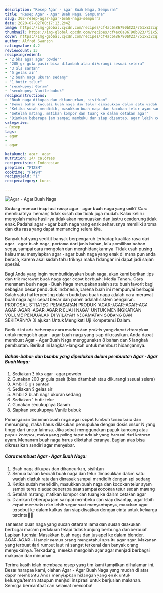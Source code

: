 ```yaml
---
description: "Resep Agar - Agar Buah Naga, Sempurna"
title: "Resep Agar - Agar Buah Naga, Sempurna"
slug: 302-resep-agar-agar-buah-naga-sempurna
date: 2020-07-02T00:17:13.294Z
image: https://img-global.cpcdn.com/recipes/cf4ac6a86790b823/751x532cq70/agar-agar-buah-naga-foto-resep-utama.jpg
thumbnail: https://img-global.cpcdn.com/recipes/cf4ac6a86790b823/751x532cq70/agar-agar-buah-naga-foto-resep-utama.jpg
cover: https://img-global.cpcdn.com/recipes/cf4ac6a86790b823/751x532cq70/agar-agar-buah-naga-foto-resep-utama.jpg
author: Alfred Swanson
ratingvalue: 4.2
reviewcount: 13
recipeingredient:
- "2 bks agar agar powder"
- "200 gr gula pasir bisa ditambah atau dikurangi sesuai selera"
- "3 gls santan"
- "5 gelas air"
- "2 buah naga ukuran sedang"
- "1 butir telur"
- "secukupnya Garam"
- "secukupnya Vanile bubuk"
recipeinstructions:
- "Buah naga dikupas dan dihancurkan, sisihkan"
- "Semua bahan kecuali buah naga dan telur dimasukkan dalam satu wadah diaduk rata dan dimasak sampai mendidih dengan api sedang"
- "Ketika sudah mendidih, masukkan buah naga dan kocokan telur ayam sambil terus diaduk beberapa saat sampai kocokan telur sudah matang"
- "Setelah matang, matikan kompor dan tuang ke dalam cetakan agar"
- "Diamkan beberapa jam sampai membeku dan siap disantap, agar lebih cepat membeku dan lebih segar saat menyantapnya, masukan agar tersebut ke dalam kulkas dan siap disajikan dengan cinta untuk keluarga tercinta🥰🥰"
categories:
- Resep
tags:
- agar
- 
- agar

katakunci: agar  agar 
nutrition: 247 calories
recipecuisine: Indonesian
preptime: "PT28M"
cooktime: "PT49M"
recipeyield: "1"
recipecategory: Lunch

---
```



![Agar - Agar Buah Naga](https://img-global.cpcdn.com/recipes/cf4ac6a86790b823/751x532cq70/agar-agar-buah-naga-foto-resep-utama.jpg)

Sedang mencari inspirasi resep agar - agar buah naga yang unik? Cara membuatnya memang tidak susah dan tidak juga mudah. Kalau keliru mengolah maka hasilnya tidak akan memuaskan dan justru cenderung tidak enak. Padahal agar - agar buah naga yang enak seharusnya memiliki aroma dan cita rasa yang dapat memancing selera kita.

Banyak hal yang sedikit banyak berpengaruh terhadap kualitas rasa dari agar - agar buah naga, pertama dari jenis bahan, lalu pemilihan bahan segar, sampai cara mengolah dan menghidangkannya. Tidak usah pusing kalau mau menyiapkan agar - agar buah naga yang enak di mana pun anda berada, karena asal sudah tahu triknya maka hidangan ini dapat jadi sajian spesial.

Bagi Anda yang ingin membudidayakan buah naga, akan kami berikan tips dan trik merawat buah naga agar cepat berbuah: Media Tanam. Cara menanam buah naga - Buah Naga merupakan salah satu buah favorit bagi sebagian besar penduduk Indonesia, karena buah ini mempunyai berbagai Salah satu hal terpenting dalam budidaya buah naga adalah cara merawat buah naga agar cepat besar dan panen adalah sistem pengairan. PROPOSAL STRATEGI PEMASARAN PRODUK &#34;AGAR-AGAR-AGAR-AGA AGAR-AGAR -AGAR-AGAR R BUAH NAGA&#34; UNTUK MENINGKATKAN VOLUME PENJUALAN DI WILAYAH KECAMATAN SOBANG DAN SEKITARNYA Di ajukan Untuk Mengikuti Uji Kompetensi Dalam.


Berikut ini ada beberapa cara mudah dan praktis yang dapat diterapkan untuk mengolah agar - agar buah naga yang siap dikreasikan. Anda dapat membuat Agar - Agar Buah Naga menggunakan 8 bahan dan 5 langkah pembuatan. Berikut ini langkah-langkah untuk membuat hidangannya.

<!--inarticleads1-->

##### Bahan-bahan dan bumbu yang diperlukan dalam pembuatan Agar - Agar Buah Naga:

1. Sediakan 2 bks agar -agar powder
1. Gunakan 200 gr gula pasir (bisa ditambah atau dikurangi sesuai selera)
1. Ambil 3 gls santan
1. Sediakan 5 gelas air
1. Ambil 2 buah naga ukuran sedang
1. Sediakan 1 butir telur
1. Gunakan secukupnya Garam
1. Siapkan secukupnya Vanile bubuk


Penanganan tanaman buah naga agar cepat tumbuh tunas baru dan memanjang, maka harus dilakukan pemupukan dengan dosis unsur N yang tinggi dari unsur lainnya. Jika sobat menggunakan pupuk kandang atau pupuk kompos, maka yang paling tepat adalah yang berasal dari kotoran ayam. Menanam buah naga harus diketahui caranya. Bagian atas bisa dikreasikan sendiri agar menyebar. 

<!--inarticleads2-->

##### Cara membuat Agar - Agar Buah Naga:

1. Buah naga dikupas dan dihancurkan, sisihkan
1. Semua bahan kecuali buah naga dan telur dimasukkan dalam satu wadah diaduk rata dan dimasak sampai mendidih dengan api sedang
1. Ketika sudah mendidih, masukkan buah naga dan kocokan telur ayam sambil terus diaduk beberapa saat sampai kocokan telur sudah matang
1. Setelah matang, matikan kompor dan tuang ke dalam cetakan agar
1. Diamkan beberapa jam sampai membeku dan siap disantap, agar lebih cepat membeku dan lebih segar saat menyantapnya, masukan agar tersebut ke dalam kulkas dan siap disajikan dengan cinta untuk keluarga tercinta🥰🥰


Tanaman buah naga yang sudah ditanam lama dan sudah dilakukan berbagai macam perlakuan tetapi tidak kunjung berbunga dan berbuah. Lapisan fuchsia: Masukkan buah naga dan jus apel ke dalam blender. AGAR-AGAR - Hampir semua orang mengetahui apa itu agar agar. Makanan yang terbuat dari rumput laut ini sangat terkenal dan banyak orang menyukainya. Terkadang, mereka mengolah agar agar menjadi berbagai makanan dan minuman. 

Terima kasih telah membaca resep yang tim kami tampilkan di halaman ini. Besar harapan kami, olahan Agar - Agar Buah Naga yang mudah di atas dapat membantu Anda menyiapkan hidangan yang enak untuk keluarga/teman ataupun menjadi inspirasi untuk berjualan makanan. Semoga bermanfaat dan selamat mencoba!
